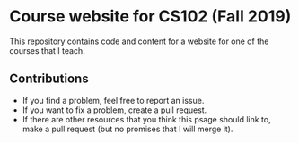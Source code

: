 # Course website for CS102  (Fall 2019)





This repository contains code and content for a website for one of the courses
that I teach.


## Contributions
- If you find a problem, feel free to report an issue.
- If you want to fix a problem, create a pull request.
- If there are other resources that you think this psage should link to,
make a pull request (but no promises that I will merge it).
